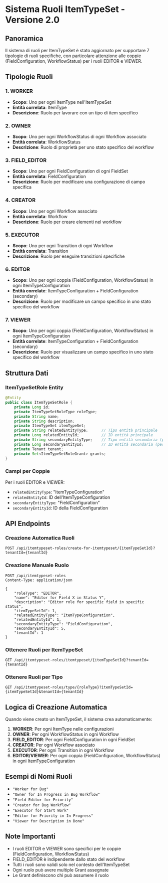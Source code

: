 # Sistema Ruoli ItemTypeSet - Versione 2.0

## Panoramica

Il sistema di ruoli per ItemTypeSet è stato aggiornato per supportare 7 tipologie di ruoli specifiche, con particolare attenzione alle coppie (FieldConfiguration, WorkflowStatus) per i ruoli EDITOR e VIEWER.

## Tipologie Ruoli

### 1. WORKER
- **Scopo**: Uno per ogni ItemType nell'ItemTypeSet
- **Entità correlata**: ItemType
- **Descrizione**: Ruolo per lavorare con un tipo di item specifico

### 2. OWNER
- **Scopo**: Uno per ogni WorkflowStatus di ogni Workflow associato
- **Entità correlata**: WorkflowStatus
- **Descrizione**: Ruolo di proprietà per uno stato specifico del workflow

### 3. FIELD_EDITOR
- **Scopo**: Uno per ogni FieldConfiguration di ogni FieldSet
- **Entità correlata**: FieldConfiguration
- **Descrizione**: Ruolo per modificare una configurazione di campo specifica

### 4. CREATOR
- **Scopo**: Uno per ogni Workflow associato
- **Entità correlata**: Workflow
- **Descrizione**: Ruolo per creare elementi nel workflow

### 5. EXECUTOR
- **Scopo**: Uno per ogni Transition di ogni Workflow
- **Entità correlata**: Transition
- **Descrizione**: Ruolo per eseguire transizioni specifiche

### 6. EDITOR
- **Scopo**: Uno per ogni coppia (FieldConfiguration, WorkflowStatus) in ogni ItemTypeConfiguration
- **Entità correlate**: ItemTypeConfiguration + FieldConfiguration (secondary)
- **Descrizione**: Ruolo per modificare un campo specifico in uno stato specifico del workflow

### 7. VIEWER
- **Scopo**: Uno per ogni coppia (FieldConfiguration, WorkflowStatus) in ogni ItemTypeConfiguration
- **Entità correlate**: ItemTypeConfiguration + FieldConfiguration (secondary)
- **Descrizione**: Ruolo per visualizzare un campo specifico in uno stato specifico del workflow

## Struttura Dati

### ItemTypeSetRole Entity

```java
@Entity
public class ItemTypeSetRole {
    private Long id;
    private ItemTypeSetRoleType roleType;
    private String name;
    private String description;
    private ItemTypeSet itemTypeSet;
    private String relatedEntityType;      // Tipo entità principale
    private Long relatedEntityId;          // ID entità principale
    private String secondaryEntityType;    // Tipo entità secondaria (per coppie)
    private Long secondaryEntityId;        // ID entità secondaria (per coppie)
    private Tenant tenant;
    private Set<ItemTypeSetRoleGrant> grants;
}
```

### Campi per Coppie

Per i ruoli EDITOR e VIEWER:
- `relatedEntityType`: "ItemTypeConfiguration"
- `relatedEntityId`: ID dell'ItemTypeConfiguration
- `secondaryEntityType`: "FieldConfiguration"
- `secondaryEntityId`: ID della FieldConfiguration

## API Endpoints

### Creazione Automatica Ruoli
```
POST /api/itemtypeset-roles/create-for-itemtypeset/{itemTypeSetId}?tenantId={tenantId}
```

### Creazione Manuale Ruolo
```
POST /api/itemtypeset-roles
Content-Type: application/json

{
    "roleType": "EDITOR",
    "name": "Editor for Field X in Status Y",
    "description": "Editor role for specific field in specific status",
    "itemTypeSetId": 1,
    "relatedEntityType": "ItemTypeConfiguration",
    "relatedEntityId": 1,
    "secondaryEntityType": "FieldConfiguration",
    "secondaryEntityId": 5,
    "tenantId": 1
}
```

### Ottenere Ruoli per ItemTypeSet
```
GET /api/itemtypeset-roles/itemtypeset/{itemTypeSetId}?tenantId={tenantId}
```

### Ottenere Ruoli per Tipo
```
GET /api/itemtypeset-roles/type/{roleType}?itemTypeSetId={itemTypeSetId}&tenantId={tenantId}
```

## Logica di Creazione Automatica

Quando viene creato un ItemTypeSet, il sistema crea automaticamente:

1. **WORKER**: Per ogni ItemType nelle configurazioni
2. **OWNER**: Per ogni WorkflowStatus in ogni Workflow
3. **FIELD_EDITOR**: Per ogni FieldConfiguration in ogni FieldSet
4. **CREATOR**: Per ogni Workflow associato
5. **EXECUTOR**: Per ogni Transition in ogni Workflow
6. **EDITOR/VIEWER**: Per ogni coppia (FieldConfiguration, WorkflowStatus) in ogni ItemTypeConfiguration

## Esempi di Nomi Ruoli

- `"Worker for Bug"`
- `"Owner for In Progress in Bug Workflow"`
- `"Field Editor for Priority"`
- `"Creator for Bug Workflow"`
- `"Executor for Start Work"`
- `"Editor for Priority in In Progress"`
- `"Viewer for Description in Done"`

## Note Importanti

- I ruoli EDITOR e VIEWER sono specifici per le coppie (FieldConfiguration, WorkflowStatus)
- FIELD_EDITOR è indipendente dallo stato del workflow
- Tutti i ruoli sono validi solo nel contesto dell'ItemTypeSet
- Ogni ruolo può avere multiple Grant assegnate
- Le Grant definiscono chi può assumere il ruolo






